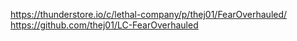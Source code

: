 https://thunderstore.io/c/lethal-company/p/thej01/FearOverhauled/
https://github.com/thej01/LC-FearOverhauled